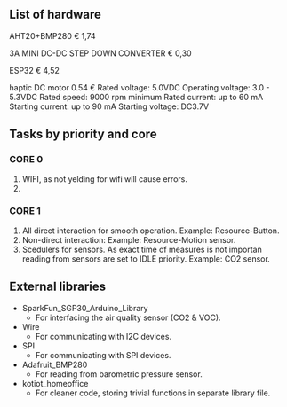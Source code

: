 ## List of hardware

AHT20+BMP280 € 1,74

 3A MINI DC-DC STEP DOWN CONVERTER € 0,30

 ESP32 € 4,52

 haptic DC motor 0.54 €
 Rated voltage: 5.0VDC
 Operating voltage: 3.0 - 5.3VDC 
 Rated speed: 9000 rpm minimum 
 Rated current: up to 60 mA 
 Starting current: up to 90 mA 
 Starting voltage: DC3.7V


 ## Tasks by priority and core

 ### CORE 0
 1. WIFI, as not yelding for wifi will cause errors.
 2. 

 ### CORE 1
 1. All direct interaction for smooth operation. Example: Resource-Button.
 2. Non-direct interaction: Example: Resource-Motion sensor.
 3. Scedulers for sensors. As exact time of measures is not importan reading from sensors are set to IDLE priority. Example: CO2 sensor.

## External libraries

- SparkFun_SGP30_Arduino_Library
    - For interfacing the air quality sensor (CO2 & VOC).
- Wire
    - For communicating with I2C devices.
- SPI
    - For communicating with SPI devices.
- Adafruit_BMP280
    - For reading from barometric pressure sensor.
- kotiot_homeoffice
    - For cleaner code, storing trivial functions in separate library file.
